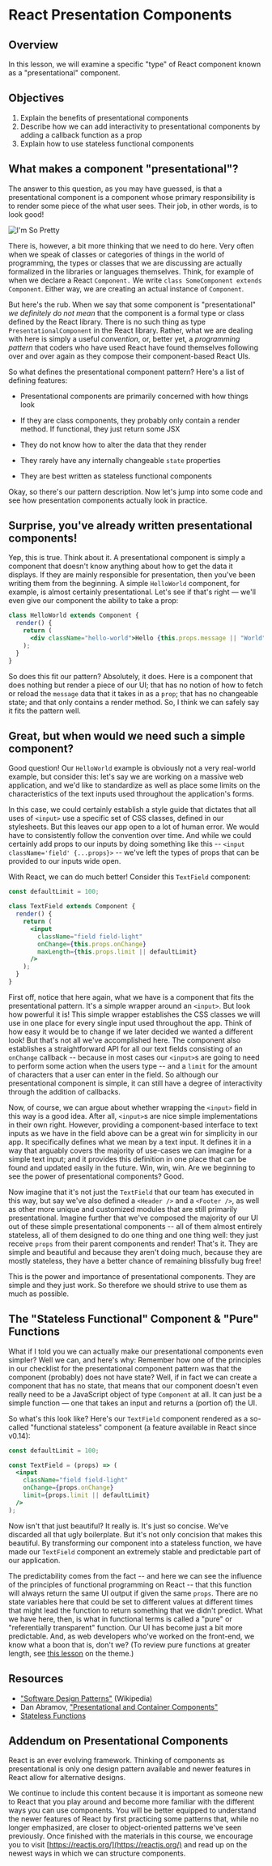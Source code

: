 # React Presentation Components

## Overview

In this lesson, we will examine a specific "type" of React component known as a
"presentational" component.

## Objectives

1. Explain the benefits of presentational components
2. Describe how we can add interactivity to presentational components by adding a
   callback function as a prop
3. Explain how to use stateless functional components

## What makes a component "presentational"?

The answer to this question, as you may have guessed, is that a presentational
component is a component whose primary responsibility is to render some piece of
the what user sees. Their job, in other words, is to look good!

![I'm So Pretty](https://media.giphy.com/media/oLz0TmduZsUjm/giphy.gif)

There is, however, a bit more thinking that we need to do here. Very often when we speak of classes or categories of things in
the world of programming, the types or classes that we are discussing are
actually formalized in the libraries or languages themselves. Think, for example
of when we declare a React `Component.` We write `class SomeComponent extends Component`. Either way, we are creating an actual instance of `Component`.

But here's the rub. When we say that some component is "presentational" _we
definitely do not mean_ that the component is a formal type or class defined by
the React library. There is no such thing as type `PresentationalComponent` in
the React library. Rather, what we are dealing with here is simply a useful
_convention_, or, better yet, a _programming pattern_ that coders who have used
React have found themselves following over and over again as they compose their
component-based React UIs.

So what defines the presentational component pattern? Here's a list of defining features:

- Presentational components are primarily concerned with how things look

- If they are class components, they probably only contain a render method. If
  functional, they just return some JSX

- They do not know how to alter the data that they render

- They rarely have any internally changeable `state` properties

- They are best written as stateless functional components

Okay, so there's our pattern description. Now let's jump into some code and see
how presentation components actually look in practice.

## Surprise, you've already written presentational components!

Yep, this is true. Think about it. A presentational component is simply a
component that doesn't know anything about how to get the data it displays. If
they are mainly responsible for presentation, then you've been writing them from the
beginning. A simple `HelloWorld` component, for example, is almost certainly
presentational. Let's see if that's right &mdash; we'll even give our component
the ability to take a prop:

```jsx
class HelloWorld extends Component {
  render() {
    return (
      <div className="hello-world">Hello {this.props.message || "World"}</div>
    );
  }
}
```

So does this fit our pattern? Absolutely, it does. Here is a component that does
nothing but render a piece of our UI; that has no notion of how to fetch or
reload the `message` data that it takes in as a `prop`; that has no changeable
state; and that only contains a render method. So, I think we can safely say it
fits the pattern well.

## Great, but when would we need such a simple component?

Good question! Our `HelloWorld` example is obviously not a very real-world
example, but consider this: let's say we are working on a massive web
application, and we'd like to standardize as well as place some limits on the
characteristics of the text inputs used throughout the application's forms.

In this case, we could certainly establish a style guide that dictates that all uses of `<input>` use a specific set of CSS classes,
defined in our stylesheets. But this leaves our app open to a lot of human
error. We would have to consistently follow the convention over time. And
while we could certainly add props to our inputs by doing something like this --
`<input className='field' {...props}>` -- we've left the types of props that can
be provided to our inputs wide open.

With React, we can do much better! Consider this `TextField` component:

```jsx
const defaultLimit = 100;

class TextField extends Component {
  render() {
    return (
      <input
        className="field field-light"
        onChange={this.props.onChange}
        maxLength={this.props.limit || defaultLimit}
      />
    );
  }
}
```

First off, notice that here again, what we have is a component that fits the
presentational pattern. It's a simple wrapper around an `<input>`. But look how
powerful it is! This simple wrapper establishes the CSS classes we will use in
one place for every single input used throughout the app. Think of how easy it
would be to change if we later decided we wanted a different look! But that's
not all we've accomplished here. The component also establishes a
straightforward API for all our text fields consisting of an `onChange` callback --
because in most cases our `<input>`s are going to need to perform some action
when the users type -- and a `limit` for the amount of characters that a user
can enter in the field. So although our presentational component is simple, it
can still have a degree of interactivity through the addition of callbacks.

Now, of course, we can argue about whether wrapping the `<input>` field in this
way is a good idea. After all, `<input>`s are nice simple implementations in
their own right. However, providing a component-based interface to text inputs as we
have in the field above can be a great win for simplicity in our app. It
specifically defines what we mean by a text input. It defines it in a way that
arguably covers the majority of use-cases we can imagine for a simple text
input; and it provides this definition in one place that can be found and
updated easily in the future. Win, win, win. Are we beginning to see the power
of presentational components? Good.

Now imagine that it's not just the `TextField` that our team has executed in
this way, but say we've also defined a `<Header />` and a `<Footer />`, as well
as other more unique and customized modules that are still primarily
presentational. Imagine further that we've composed the majority of our UI out
of these simple presentational components -- all of them almost entirely
stateless, all of them designed to do one thing and one thing well: they just
receive `props` from their parent components and render! That's it. They are
simple and beautiful and because they aren't doing much, because they are mostly
stateless, they have a better chance of remaining blissfully bug free!

This is the power and importance of presentational components. They are simple
and they just work. So therefore we should strive to use them as much as
possible.

## The "Stateless Functional" Component & "Pure" Functions

What if I told you we can actually make our presentational components even
simpler? Well we can, and here's why: Remember how one of the principles in our
checklist for the presentational component pattern was that the component
(probably) does not have state? Well, if in fact we can create a component that
has no state, that means that our component doesn't even really need to be a
JavaScript object of type `Component` at all. It can just be a simple function
&mdash; one that takes an input and returns a (portion of) the UI.

So what's this look like? Here's our `TextField` component rendered as a
so-called "functional stateless" component (a feature available in React since
v0.14):

```jsx
const defaultLimit = 100;

const TextField = (props) => (
  <input
    className="field field-light"
    onChange={props.onChange}
    limit={props.limit || defaultLimit}
  />
);
```

Now isn't that just beautiful? It really is. It's just so concise. We've
discarded all that ugly boilerplate. But it's not only concision that makes this
beautiful. By transforming our component into a stateless function, we have made
our `TextField` component an extremely stable and predictable part of our
application.

The predictability comes from the fact -- and here we can see the influence of
the principles of functional programming on React -- that this function will
always return the same UI output if given the same `props`. There are no state
variables here that could be set to different values at different times that
might lead the function to return something that we didn't predict. What we have
here, then, is what in functional terms is called a "pure" or "referentially
transparent" function. Our UI has become just a bit more predictable. And, as
web developers who've worked on the front-end, we know what a boon that is,
don't we? (To review pure functions at greater length, see [this
lesson](https://github.com/learn-co-curriculum/javascript-pure-functions) on the
theme.)

## Resources

- ["Software Design Patterns"](https://en.wikipedia.org/wiki/Software_design_pattern) (Wikipedia)
- Dan Abramov, ["Presentational and Container Components"](https://medium.com/@dan_abramov/smart-and-dumb-components-7ca2f9a7c7d0)
- [Stateless Functions](https://facebook.github.io/react/docs/reusable-components.html#stateless-functions)

## Addendum on Presentational Components

React is an ever evolving framework. Thinking of components as presentational is only
one design pattern available and newer features in React allow for alternative designs.

We continue to include this content because it is important as someone new to React
that you play around and become more familiar with the different ways you can use
components. You will be better equipped to understand the newer features of React by
first practicing some patterns that, while no longer emphasized, are closer to
object-oriented patterns we've seen previously. Once finished with the materials in
this course, we encourage you to visit [https://reactjs.org/](https://reactjs.org/) and
read up on the newest ways in which we can structure components.
